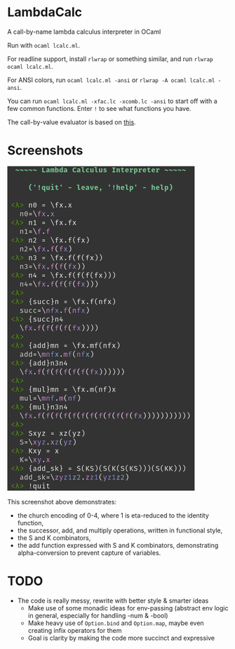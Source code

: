 # LambdaCalc
A call-by-name lambda calculus interpreter in OCaml

Run with `ocaml lcalc.ml`.

For readline support, install `rlwrap` or something similar, and run `rlwrap
ocaml lcalc.ml`.

For ANSI colors, run `ocaml lcalc.ml -ansi` or `rlwrap -A ocaml lcalc.ml
-ansi`.

You can run `ocaml lcalc.ml -xfac.lc -xcomb.lc -ansi` to start off with a few
common functions. Enter `!` to see what functions you have.

The call-by-value evaluator is based on
[this](https://www.cl.cam.ac.uk/~lp15/MLbook/PDF/chapter9.pdf).

# Screenshots

![screenshot](res/scrot.png)

This screenshot above demonstrates:

 * the church encoding of 0-4, where 1 is eta-reduced to the identity function,
 * the successor, add, and multiply operations, written in functional style,
 * the S and K combinators,
 * the add function expressed with S and K combinators, demonstrating
   alpha-conversion to prevent capture of variables.

# TODO

 * The code is really messy, rewrite with better style & smarter ideas
   - Make use of some monadic ideas for env-passing (abstract env logic in
     general, especially for handling -num & -bool)
   - Make heavy use of `Option.bind` and `Option.map`, maybe even creating
     infix operators for them
   - Goal is clarity by making the code more succinct and expressive
